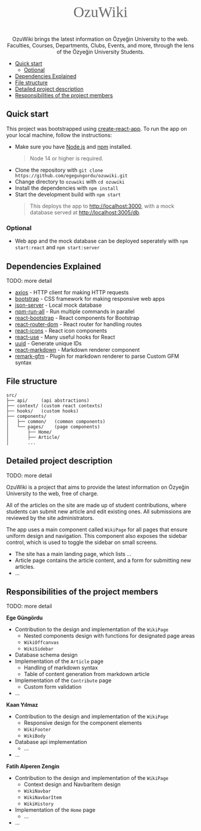 <p align="center">
  <p align="center" style="font-family: Georgia; font-size: 40px; color: #6E6E6E;">
    OzuWiki
  </o>

  <p align="center">
    OzuWiki brings the latest information on Özyeğin University to the web. Faculties, Courses, Departments, Clubs, Events, and more, through the lens of the Özyeğin University Students.
    <br>
  </p>

</p>

- [Quick start](#quick-start)
  - [Optional](#optional)
- [Dependencies Explained](#dependencies-explained)
- [File structure](#file-structure)
- [Detailed project description](#detailed-project-description)
- [Responsibilities of the project members](#responsibilities-of-the-project-members)

## Quick start

This project was bootstrapped using [create-react-app](https://create-react-app.dev/). To run the app on your local machine, follow the instructions:

- Make sure you have [Node.js](https://nodejs.org/) and [npm](https://www.npmjs.com/) installed.
  > Node 14 or higher is required.
- Clone the repository with `git clone https://github.com/egegungordu/ozuwiki.git`
- Change directory to `ozuwiki` with `cd ozuwiki`
- Install the dependencies with `npm install`
- Start the development build with `npm start`
  > This deploys the app to [http://localhost:3000](http://localhost:3000), with a mock database served at [http://localhost:3005/db](http://localhost:3005/db).

### Optional

- Web app and the mock database can be deployed seperately with `npm start:react` and `npm start:server`

## Dependencies Explained

TODO: more detail

- [axios](https://npmjs.com/package/axios) - HTTP client for making HTTP requests
- [bootstrap](https://getbootstrap.com/) - CSS framework for making responsive web apps
- [json-server](https://www.npmjs.com/package/json-server) - Local mock database
- [npm-run-all](https://www.npmjs.com/package/npm-run-all) - Run multiple commands in parallel
- [react-bootstrap](https://react-bootstrap.github.io/) - React components for Bootstrap
- [react-router-dom](https://reacttraining.com/react-router/web/guides/quick-start) - React router for handling routes
- [react-icons](https://react-icons.netlify.com/) - React icon components
- [react-use](https://www.npmjs.com/package/react-use) - Many useful hooks for React
- [uuid](https://www.npmjs.com/package/uuid) - Generate unique IDs
- [react-markdown](https://www.npmjs.com/package/react-markdown) - Markdown renderer component
- [remark-gfm](https://www.npmjs.com/package/remark-gfm) - Plugin for markdown renderer to parse Custom GFM syntax

## File structure

```text
src/
├── api/     (api abstractions)
├── context/ (custom react contexts)
├── hooks/   (custom hooks)
├── components/
│   ├── common/   (common components)
│   └── pages/    (page components)
│       ├── Home/
│       ├── Article/
│       ...
```

## Detailed project description

TODO: more detail

OzuWiki is a project that aims to provide the latest information on Özyeğin University to the web, free of charge.

All of the articles on the site are made up of student contributions, where students can submit new article and edit existing ones. All submissions are reviewed by the site administrators.

The app uses a main component called `WikiPage` for all pages that ensure uniform design and navigation. This component also exposes the sidebar control, which is used to toggle the sidebar on small screens.

- The site has a main landing page, which lists ...
- Article page contains the article content, and a form for submitting new articles.
- ...

## Responsibilities of the project members

TODO: more detail

**Ege Güngördu**

- Contribution to the design and implementation of the `WikiPage`
  - Nested components design with functions for designated page areas
  - `WikiOffcanvas`
  - `WikiSidebar`
- Database schema design
- Implementation of the `Article` page
  - Handling of markdown syntax
  - Table of content generation from markdown article
- Implementation of the `Contribute` page
  - Custom form validation
- ...

**Kaan Yılmaz**

- Contribution to the design and implementation of the `WikiPage`
  - Responsive design for the component elements
  - `WikiFooter`
  - `WikiBody`
- Database api implementation
  - ...
- ...

**Fatih Alperen Zengin**

- Contribution to the design and implementation of the `WikiPage`
  - Context design and NavbarItem design
  - `WikiNavbar`
  - `WikiNavbarItem`
  - `WikiHistory`
- Implementation of the `Home` page
  - ...
- ...
